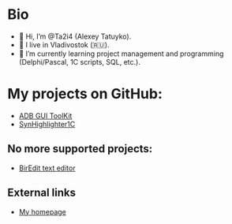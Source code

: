 # Bio
- 👋 Hi, I’m @Ta2i4 (Alexey Tatuyko).
- 👀 I live in Vladivostok (:ru:).
- 🌱 I’m currently learning project management and programming (Delphi/Pascal, 1C scripts, SQL, etc.).


# My projects on GitHub:
- [ADB GUI ToolKit](https://github.com/Ta2i4/adb-gui-toolkit)
- [SynHighlighter1C](https://github.com/Ta2i4/SynHighlighter1C)


## No more supported projects:
- [BirEdit text editor](http://biredit.ta2i4.ru/)


## External links
- [My homepage](http://ta2i4.ru/)
